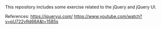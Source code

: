 This repository includes some exercise related to the jQuery and jQuery UI.

References:
https://jqueryui.com/
https://www.youtube.com/watch?v=pU722vRd66A&t=1585s
